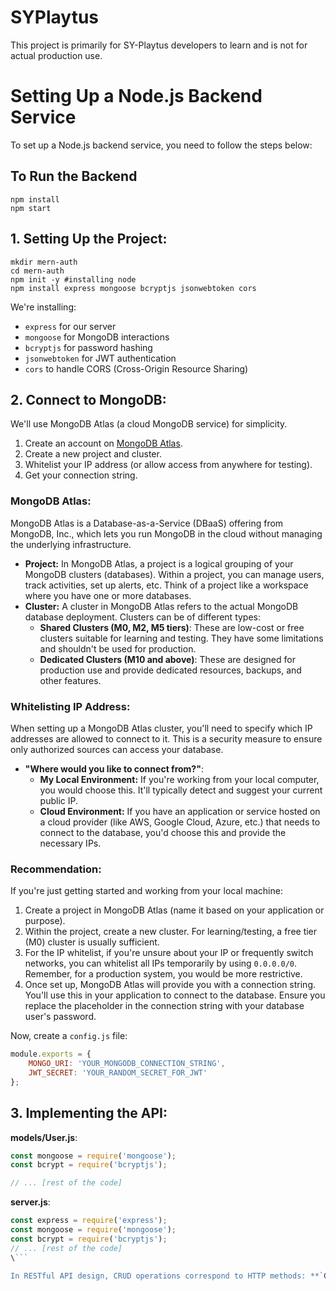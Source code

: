 # SYPlaytus
This project is primarily for SY-Playtus developers to learn and is not for actual production use.

# Setting Up a Node.js Backend Service

To set up a Node.js backend service, you need to follow the steps below:

## To Run the Backend
```
npm install
npm start
```
## 1. Setting Up the Project:

```
mkdir mern-auth
cd mern-auth
npm init -y #installing node
npm install express mongoose bcryptjs jsonwebtoken cors
```

We're installing:
- `express` for our server
- `mongoose` for MongoDB interactions
- `bcryptjs` for password hashing
- `jsonwebtoken` for JWT authentication
- `cors` to handle CORS (Cross-Origin Resource Sharing)

## 2. Connect to MongoDB:

We'll use MongoDB Atlas (a cloud MongoDB service) for simplicity.

1. Create an account on [MongoDB Atlas](https://www.mongodb.com/cloud/atlas).
2. Create a new project and cluster.
3. Whitelist your IP address (or allow access from anywhere for testing).
4. Get your connection string.

### MongoDB Atlas:

MongoDB Atlas is a Database-as-a-Service (DBaaS) offering from MongoDB, Inc., which lets you run MongoDB in the cloud without managing the underlying infrastructure.

- **Project:** In MongoDB Atlas, a project is a logical grouping of your MongoDB clusters (databases). Within a project, you can manage users, track activities, set up alerts, etc. Think of a project like a workspace where you have one or more databases.
- **Cluster:** A cluster in MongoDB Atlas refers to the actual MongoDB database deployment. Clusters can be of different types:
    - **Shared Clusters (M0, M2, M5 tiers)**: These are low-cost or free clusters suitable for learning and testing. They have some limitations and shouldn't be used for production.
    - **Dedicated Clusters (M10 and above)**: These are designed for production use and provide dedicated resources, backups, and other features.

### Whitelisting IP Address:

When setting up a MongoDB Atlas cluster, you'll need to specify which IP addresses are allowed to connect to it. This is a security measure to ensure only authorized sources can access your database.

- **"Where would you like to connect from?"**:
    - **My Local Environment:** If you're working from your local computer, you would choose this. It'll typically detect and suggest your current public IP.
    - **Cloud Environment:** If you have an application or service hosted on a cloud provider (like AWS, Google Cloud, Azure, etc.) that needs to connect to the database, you'd choose this and provide the necessary IPs.

### Recommendation:

If you're just getting started and working from your local machine:
1. Create a project in MongoDB Atlas (name it based on your application or purpose).
2. Within the project, create a new cluster. For learning/testing, a free tier (M0) cluster is usually sufficient.
3. For the IP whitelist, if you're unsure about your IP or frequently switch networks, you can whitelist all IPs temporarily by using `0.0.0.0/0`. Remember, for a production system, you would be more restrictive.
4. Once set up, MongoDB Atlas will provide you with a connection string. You'll use this in your application to connect to the database. Ensure you replace the placeholder in the connection string with your database user's password.

Now, create a `config.js` file:

```javascript
module.exports = {
    MONGO_URI: 'YOUR_MONGODB_CONNECTION_STRING',
    JWT_SECRET: 'YOUR_RANDOM_SECRET_FOR_JWT'
};
```

## 3. Implementing the API:

**models/User.js**:

```javascript
const mongoose = require('mongoose');
const bcrypt = require('bcryptjs');

// ... [rest of the code]
```

**server.js**:

```javascript
const express = require('express');
const mongoose = require('mongoose');
const bcrypt = require('bcryptjs');
// ... [rest of the code]
\```

In RESTful API design, CRUD operations correspond to HTTP methods: **`GET`** for reading, **`POST`** for creating, **`PUT`** or **`PATCH`** for updating, and **`DELETE`** for removing resources.
